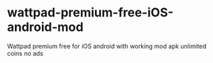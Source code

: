 # wattpad-premium-free-iOS-android-mod
Wattpad premium free for iOS android with working mod apk unlimited coins no ads
